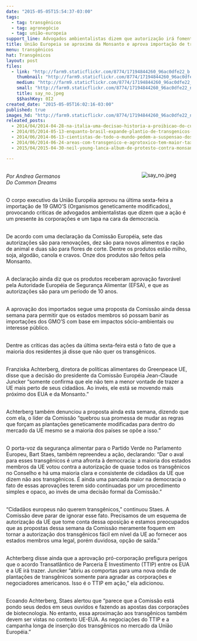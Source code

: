 ```yaml
---
date: "2015-05-05T15:54:37-03:00"
tags:
  - tag: transgênicos
  - tag: agronegócio
  - tag: união-europeia
support_line: Advogados ambientalistas dizem que autorização irá fomentar outras indicações de políticas pró-indústria pendentes de acordo comercial.
title: União Europeia se aproxima da Monsanto e aprova importação de transgênicos
menu: transgênicos
hat: Transgênicos
layout: post
files:
  - link: "http://farm9.staticflickr.com/8774/17194844260_96ac0dfe22_b.jpg"
    thumbnail: "http://farm9.staticflickr.com/8774/17194844260_96ac0dfe22_t.jpg"
    medium: "http://farm9.staticflickr.com/8774/17194844260_96ac0dfe22_z.jpg"
    small: "http://farm9.staticflickr.com/8774/17194844260_96ac0dfe22_n.jpg"
    title: say_no.jpeg
    $$hashKey: 0I2
created_date: "2015-05-05T16:02:16-03:00"
published: true
images_hd: "http://farm9.staticflickr.com/8774/17194844260_96ac0dfe22_n.jpg"
releated_posts:
  - 2014/04/2014-04-28-na-italia-uma-decisao-historia-a-proibicao-do-cultivo-de-milho-transgenico.md
  - 2014/05/2014-05-13-enquanto-brasil-expande-plantio-de-transgenicos-rejeicao-mundial-aumenta.md
  - 2014/06/2014-06-13-cientistas-de-todo-o-mundo-pedem-a-suspensao-dos-transgenicos.md
  - 2014/06/2014-06-24-areas-com-transgenico-e-agrotoxico-tem-maior-taxa-de-cancer-aponta-relatorio.md
  - 2015/04/2015-04-30-neil-young-lanca-album-de-protesto-contra-monsanto.md

---
```

<figure class="image" style="float:right"><img alt="say_no.jpeg" src="http://farm9.staticflickr.com/8774/17194844260_96ac0dfe22_b.jpg" />
<figcaption></figcaption>
</figure>

<p><br />
<em>Por Andrea Germanos<br />
Do Common Dreams</em></p>

<p><br />
O corpo executivo da Uni&atilde;o Europ&eacute;ia aprovou na &uacute;ltima sexta-feira a importa&ccedil;&atilde;o de 19 GMO&rsquo;S (Organismos geneticamente modificados), provocando criticas de advogados ambientalistas que dizem que a a&ccedil;&atilde;o &eacute; um presente &agrave;s corpora&ccedil;&otilde;es e um tapa na cara da democracia.</p>

<p><br />
De acordo com uma declara&ccedil;&atilde;o da Comiss&atilde;o Europ&eacute;ia, sete das autoriza&ccedil;&otilde;es s&atilde;o para renova&ccedil;&otilde;es, dez s&atilde;o para novos alimentos e ra&ccedil;&atilde;o de animal e duas s&atilde;o para flores de corte. Dentre os produtos est&atilde;o milho, soja, algod&atilde;o, canola e cravos. Onze dos produtos s&atilde;o feitos pela Monsanto.</p>

<p><br />
A declara&ccedil;&atilde;o ainda diz que os produtos receberam aprova&ccedil;&atilde;o favor&aacute;vel pela Autoridade Europ&eacute;ia de Seguran&ccedil;a Alimentar (EFSA), e que as autoriza&ccedil;&otilde;es s&atilde;o para um per&iacute;odo de 10 anos.</p>

<p><br />
A aprova&ccedil;&atilde;o dos importados segue uma proposta da Comiss&atilde;o ainda dessa semana para permitir que os estados membros s&oacute; possam banir as importa&ccedil;&otilde;es dos GMO&rsquo;S com base em impactos s&oacute;cio-ambientais ou interesse p&uacute;blico.</p>

<p><br />
Dentre as cr&iacute;ticas das a&ccedil;&otilde;es da &uacute;ltima sexta-feira est&aacute; o fato de que a maioria dos residentes j&aacute; disse que n&atilde;o quer os transg&ecirc;nicos.</p>

<p><br />
Franziska Achterberg, diretora de pol&iacute;ticas alimentares do Greenpeace UE, disse que a decis&atilde;o do presidente da Comiss&atilde;o Europ&eacute;ia Jean-Claude Juncker &ldquo;somente confirma que ele n&atilde;o tem a menor vontade de trazer a UE mais perto de seus cidad&atilde;os. Ao inv&eacute;s, ele est&aacute; se movendo mais pr&oacute;ximo dos EUA e da Monsanto.&rdquo;</p>

<p><br />
Achterberg tamb&eacute;m denunciou a proposta ainda esta semana, dizendo que com ela, o l&iacute;der da Comiss&atilde;o &ldquo;quebrou sua promessa de mudar as regras que for&ccedil;am as planta&ccedil;&otilde;es geneticamente modificadas para dentro do mercado da UE mesmo se a maioria dos pa&iacute;ses se op&otilde;e a isso.&rdquo;</p>

<p><br />
O porta-voz da seguran&ccedil;a alimentar para o Partido Verde no Parlamento Europeu, Bart Staes, tamb&eacute;m repreendeu a a&ccedil;&atilde;o, declarando: &ldquo;Dar o aval para esses transg&ecirc;nicos &eacute; uma afronta &agrave; democracia: a maioria dos estados membros da UE votou contra a autoriza&ccedil;&atilde;o de quase todos os transg&ecirc;nicos no Conselho e h&aacute; uma maioria clara e consistente de cidad&atilde;os da UE que dizem n&atilde;o aos transg&ecirc;nicos. &Eacute; ainda uma pancada maior na democracia o fato de essas aprova&ccedil;&otilde;es terem sido continuadas por um procedimento simples e opaco, ao inv&eacute;s de uma decis&atilde;o formal da Comiss&atilde;o.&rdquo;</p>

<p><br />
&ldquo;Cidad&atilde;os europeus n&atilde;o querem transg&ecirc;nicos,&rdquo; continuou Staes. A Comiss&atilde;o deve parar de ignorar esse fato. Precisamos de um esquema de autoriza&ccedil;&atilde;o da UE que tome conta dessa oposi&ccedil;&atilde;o e estamos preocupados que as propostas dessa semana da Comiss&atilde;o meramente foquem em tornar a autoriza&ccedil;&atilde;o dos transg&ecirc;nicos f&aacute;cil em n&iacute;vel da UE ao fornecer aos estados membros uma legal, por&eacute;m duvidosa, op&ccedil;&atilde;o de sa&iacute;da.&rdquo;</p>

<p><br />
Achterberg disse ainda que a aprova&ccedil;&atilde;o pr&oacute;-corpora&ccedil;&atilde;o prefigura perigos que o acordo Transatl&acirc;ntico de Parceria E Investimento (TTIP) entre os EUA e a UE ir&aacute; trazer. Juncker &ldquo;abriu as comportas para uma nova onda de planta&ccedil;&otilde;es de transg&ecirc;nicos somente para agradar as corpora&ccedil;&otilde;es e negociadores americanos. Isso &eacute; o TTIP em a&ccedil;&atilde;o,&rdquo; ela adicionou.</p>

<p><br />
Ecoando Achterberg, Staes alertou que &ldquo;parece que a Comiss&atilde;o est&aacute; pondo seus dedos em seus ouvidos e fazendo as apostas das corpora&ccedil;&otilde;es de biotecnologia. No entanto, essa aproxima&ccedil;&atilde;o aos transg&ecirc;nicos tamb&eacute;m devem ser vistas no contexto UE-EUA. As negocia&ccedil;&otilde;es do TTIP e a campanha longa de inser&ccedil;&atilde;o dos transg&ecirc;nicos no mercado da Uni&atilde;o Europ&eacute;ia.&rdquo;</p>
